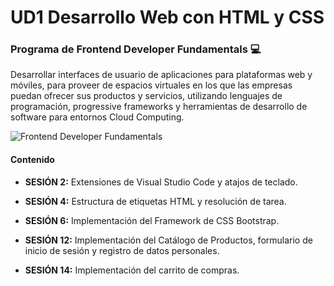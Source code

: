 # UD1 Desarrollo Web con HTML y CSS

### Programa de Frontend Developer Fundamentals :computer:

Desarrollar interfaces de usuario de aplicaciones para plataformas web y móviles, para proveer de espacios virtuales en los que las empresas puedan ofrecer sus productos y servicios, utilizando lenguajes de programación, progressive frameworks y herramientas de desarrollo de software para entornos Cloud Computing.

 ![Frontend Developer Fundamentals](https://www.certus.edu.pe/wp-content/uploads/2020/08/front-end-developer.jpg)

#### Contenido

- **SESIÓN 2:**  Extensiones de Visual Studio Code y atajos de teclado.

- **SESIÓN 4:**  Estructura de etiquetas HTML y resolución de tarea.

- **SESIÓN 6:**  Implementación del Framework de CSS Bootstrap.

- **SESIÓN 12:**  Implementación del Catálogo de Productos, formulario de inicio de sesión y registro de datos personales.

- **SESIÓN 14:**  Implementación del carrito de compras.






